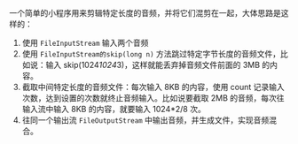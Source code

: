一个简单的小程序用来剪辑特定长度的音频，并将它们混剪在一起，大体思路是这样的：
1. 使用 `FileInputStream` 输入两个音频
2. 使用 `FileInputStream的skip(long n)` 方法跳过特定字节长度的音频文件，比如说：输入 skip(1024*1024*3)，这样就能丢弃掉音频文件前面的 3MB 的内容。
3. 截取中间特定长度的音频文件：每次输入 8KB 的内容，使用 count 记录输入次数，达到设置的次数就终止音频输入。比如说要截取 2MB 的音频，每次往输入流中输入 8KB 的内容，就要输入 1024*2/8 次。
4. 往同一个输出流 `FileOutputStream` 中输出音频，并生成文件，实现音频混合。